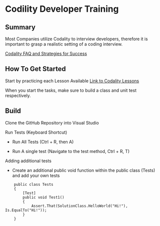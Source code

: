 # Codility Developer Training

## Summary

Most Companies utilize Codality to interview developers, therefore it is important to grasp a realistic setting of a coding interview.

[Codality FAQ and Strategies for Success](https://app.codility.com/candidate-faq/)

## How To Get Started

Start by practicing each Lesson Available
[Link to Codality Lessons](https://app.codility.com/programmers/lessons)

When you start the tasks, make sure to build a class and unit test respectively.

## Build

Clone the GitHub Repository into Visual Studio

Run Tests (Keyboard Shortcut)

- Run All Tests (Ctrl + R, then A)

- Run A single test (Navigate to the test method, Ctrl + R, T)

Adding additional tests

- Create an additional public void function within the public class (Tests) and add your own tests

```
    public class Tests
    {
        [Test]
        public void Test1()
        {
            Assert.That(SolutionClass.HelloWorld("Hi!"), Is.EqualTo("Hi!"));
        }
    }
```
  
